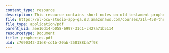 ```yaml
---
content_type: resource
description: This resource contains short notes on old testament prophecies.
file: https://ol-ocw-studio-app-qa.s3.amazonaws.com/courses/21l-458-the-bible-spring-2007/c769034231e8cd1b20ab250188ba7f98_prophecies.pdf
file_type: application/pdf
parent_uid: aee16d14-b058-6997-31c1-c427a71b5114
resourcetype: Document
title: prophecies.pdf
uid: c7690342-31e8-cd1b-20ab-250188ba7f98
---
```

